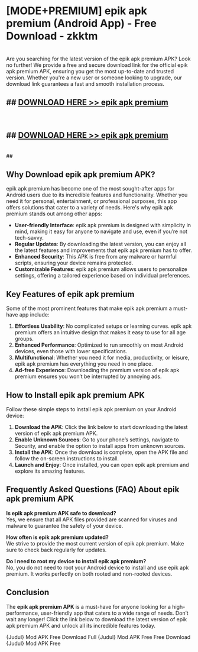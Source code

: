 # [MODE+PREMIUM] epik apk premium (Android App) - Free Download - zkktm <br>
<br>
Are you searching for the latest version of the epik apk premium APK? Look no further! We provide a free and secure download link for the official epik apk premium APK, ensuring you get the most up-to-date and trusted version. Whether you're a new user or someone looking to upgrade, our download link guarantees a fast and smooth installation process.


## ##  [DOWNLOAD HERE >> epik apk premium](http://freeplayer.one?title=epik_apk_premium&ref=A)
  <br>

##  ## [DOWNLOAD HERE >> epik apk premium](http://freeplayer.one?title=epik_apk_premium&ref=A)
  <br>
  ##



## Why Download epik apk premium APK?

epik apk premium has become one of the most sought-after apps for Android users due to its incredible features and functionality. Whether you need it for personal, entertainment, or professional purposes, this app offers solutions that cater to a variety of needs. Here's why epik apk premium stands out among other apps:

- **User-friendly Interface**: epik apk premium is designed with simplicity in mind, making it easy for anyone to navigate and use, even if you’re not tech-savvy.
- **Regular Updates**: By downloading the latest version, you can enjoy all the latest features and improvements that epik apk premium has to offer.
- **Enhanced Security**: This APK is free from any malware or harmful scripts, ensuring your device remains protected.
- **Customizable Features**: epik apk premium allows users to personalize settings, offering a tailored experience based on individual preferences.

## Key Features of epik apk premium

Some of the most prominent features that make epik apk premium a must-have app include:

1. **Effortless Usability**: No complicated setups or learning curves. epik apk premium offers an intuitive design that makes it easy to use for all age groups.
2. **Enhanced Performance**: Optimized to run smoothly on most Android devices, even those with lower specifications.
3. **Multifunctional**: Whether you need it for media, productivity, or leisure, epik apk premium has everything you need in one place.
4. **Ad-free Experience**: Downloading the premium version of epik apk premium ensures you won’t be interrupted by annoying ads.

## How to Install epik apk premium APK

Follow these simple steps to install epik apk premium on your Android device:

1. **Download the APK**: Click the link below to start downloading the latest version of epik apk premium APK.
2. **Enable Unknown Sources**: Go to your phone’s settings, navigate to Security, and enable the option to install apps from unknown sources.
3. **Install the APK**: Once the download is complete, open the APK file and follow the on-screen instructions to install.
4. **Launch and Enjoy**: Once installed, you can open epik apk premium and explore its amazing features.

## Frequently Asked Questions (FAQ) About epik apk premium APK

**Is epik apk premium APK safe to download?**  
Yes, we ensure that all APK files provided are scanned for viruses and malware to guarantee the safety of your device.

**How often is epik apk premium updated?**  
We strive to provide the most current version of epik apk premium. Make sure to check back regularly for updates.

**Do I need to root my device to install epik apk premium?**  
No, you do not need to root your Android device to install and use epik apk premium. It works perfectly on both rooted and non-rooted devices.

## Conclusion

The **epik apk premium APK** is a must-have for anyone looking for a high-performance, user-friendly app that caters to a wide range of needs. Don’t wait any longer! Click the link below to download the latest version of epik apk premium APK and unlock all its incredible features today.

{Judul} Mod APK Free
Download Full {Judul} Mod APK Free
Free Download {Judul} Mod APK Free

